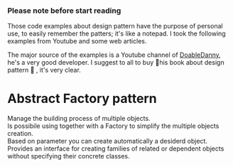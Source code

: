 ### Please note before start reading
Those code examples about design pattern have the purpose of personal use, to easily remember the patters; it's like a notepad. I took the following examples from Youtube and some web articles.

The major source of the examples is a Youtube channel of [DoableDanny](https://www.youtube.com/@doabledanny/videos), he's a very good developer. I suggest to all to buy 📒his book about design pattern 📒 , it's very clear.

# Abstract Factory pattern
Manage the building process of multiple objects. \
Is possibile using together with a Factory to simplify the multiple objects creation. \
Based on parameter you can create automatically a desiderd object. \
Provides an interface for creating families of related or dependent objects without specifying their concrete classes.